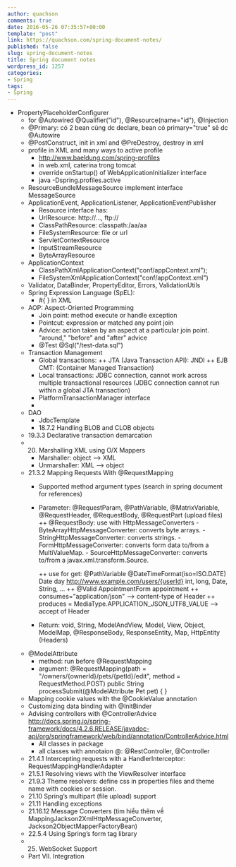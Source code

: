 ```yaml
---
author: quachson
comments: true
date: 2016-05-26 07:35:57+00:00
template: "post"
link: https://quachson.com/spring-document-notes/
published: false
slug: spring-document-notes
title: Spring document notes
wordpress_id: 1257
categories:
- Spring
tags:
- Spring
---
```


- PropertyPlaceholderConfigurer 
	-  for @Autowired @Qualifier("id"), @Resource(name="id"), @Injection
	- @Primary: có 2 bean cùng dc declare, bean có primary="true" sẽ dc @Autowire
	- @PostConstruct, init in xml and @PreDestroy, destroy in xml
	- profile in XML and many ways to active profile
		+ http://www.baeldung.com/spring-profiles
		+ in web.xml, caterina trong tomcat
		+ override onStartup() of WebApplicationInitializer interface
		+ java -Dspring.profiles.active
	- ResourceBundleMessageSource implement interface MessageSource
  - ApplicationEvent, ApplicationListener, ApplicationEventPublisher
	- Resource interface has: 
    + UrlResource: http://..., ftp://
    + ClassPathResource: classpath:/aa/aa
    + FileSystemResource: file or url
    + ServletContextResource
    + InputStreamResource
    + ByteArrayResource
  - ApplicationContext 
    + ClassPathXmlApplicationContext("conf/appContext.xml");
    + FileSystemXmlApplicationContext("conf/appContext.xml")
  - Validator, DataBinder, PropertyEditor, Errors, ValidationUtils
  - Spring Expression Language (SpEL): 
    + #{  } in XML
  - AOP: Aspect-Oriented Programming
    + Join point: method execute or handle exception    
    + Pointcut: expression or matched any point join
    + Advice: action taken by an aspect at a particular join point. "around," "before" and "after" advice
	- @Test
    @Sql("/test-data.sql")	
  - Transaction Management 
    + Global transactions:
      ++ JTA (Java Transaction API): JNDI
      ++ EJB CMT: (Container Managed Transaction)
    + Local transactions: JDBC connection, cannot work across multiple transactional resources 
        (JDBC connection cannot run within a global JTA transaction)
    + PlatformTransactionManager interface    
    + 
  - DAO
    + JdbcTemplate 
    + 18.7.2 Handling BLOB and CLOB objects
  - 19.3.3 Declarative transaction demarcation   
  - 20. Marshalling XML using O/X Mappers
    + Marshaller:  object --> XML
    + Unmarshaller:  XML --> object
  - 21.3.2 Mapping Requests With @RequestMapping
    + Supported method argument types (search in spring document for references)
    + Parameter: @RequestParam, @PathVariable, @MatrixVariable, @RequestHeader, @RequestBody, @RequestPart (upload files)
        ++ @RequestBody: use with HttpMessageConverters 
          - ByteArrayHttpMessageConverter: converts byte arrays.
          - StringHttpMessageConverter: converts strings.
          - FormHttpMessageConverter: converts form data to/from a MultiValueMap.
          - SourceHttpMessageConverter: converts to/from a javax.xml.transform.Source. 
          
        ++ use for get: @PathVariable @DateTimeFormat(iso=ISO.DATE) Date day 
            http://www.example.com/users/{userId}
            int, long, Date, String, ...
        ++ @Valid AppointmentForm appointment 
        ++ consumes="application/json"  --> content-type of Header
        ++ produces = MediaType.APPLICATION_JSON_UTF8_VALUE --> accept of Header
    + Return: void, String, ModelAndView, Model, View, Object, ModelMap, @ResponseBody, ResponseEntity, Map, HttpEntity (Headers)
  - @ModelAttribute
    + method: run before @RequestMapping
    + argument: 
      @RequestMapping(path = "/owners/{ownerId}/pets/{petId}/edit", method = RequestMethod.POST)
      public String processSubmit(@ModelAttribute Pet pet) { }  
  - Mapping cookie values with the @CookieValue annotation
  - Customizing data binding with @InitBinder
  - Advising controllers with @ControllerAdvice
    http://docs.spring.io/spring-framework/docs/4.2.6.RELEASE/javadoc-api/org/springframework/web/bind/annotation/ControllerAdvice.html
    + All classes in package
    + all classes with annotaion @: @RestController, @Controller
  - 21.4.1 Intercepting requests with a HandlerInterceptor: RequestMappingHandlerAdapter 
  - 21.5.1 Resolving views with the ViewResolver interface
  - 21.9.3 Theme resolvers: define css in properties files and theme name with cookies or session.
  - 21.10 Spring’s multipart (file upload) support
  - 21.11 Handling exceptions
  - 21.16.12 Message Converters (tìm hiểu thêm về MappingJackson2XmlHttpMessageConverter, Jackson2ObjectMapperFactoryBean)
  - 22.5.4 Using Spring’s form tag library
  - 25. WebSocket Support
  - Part VII. Integration
